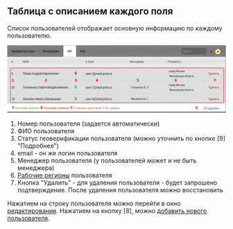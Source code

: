 ## Таблица с описанием каждого поля

Список пользователей отображает основную информацию по каждому пользователю.

![](../images/accounts-user-fields.png)

1. Номер пользователя (задается автоматически)
2. ФИО пользователя
3. Статус геоверификации пользователя (можно уточнить по кнопке [9] "Подробнее")
4. email - он же логин пользователя
5. Менеджер пользователя (у пользователей может и не быть менеджера)
6. [Рабочие регионы](accounts-user-region.md) пользователя
7. Кнопка "Удалить" - для удаления пользователя - будет запрошено подтверждение. 
После удаления пользователя можно восстановить

Нажатием на строку пользователя можно перейти в окно [редактирования](accounts-user-edit.md).
Нажатием на кнопку [8], можно [добавить нового пользователя](accounts-user-add.md).
